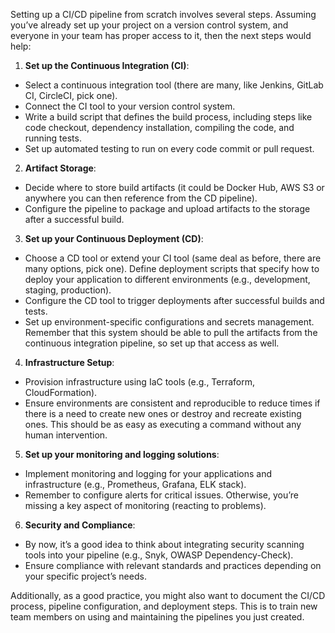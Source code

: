 Setting up a CI/CD pipeline from scratch involves several steps. Assuming you’ve already set up your project on a version control system, and everyone in your team has proper access to it, then the next steps would help:

1. **Set up the Continuous Integration (CI)**:
- Select a continuous integration tool (there are many, like Jenkins, GitLab CI, CircleCI, pick one).
- Connect the CI tool to your version control system.
- Write a build script that defines the build process, including steps like code checkout, dependency installation, compiling the code, and running tests.
- Set up automated testing to run on every code commit or pull request.

2. **Artifact Storage**:
- Decide where to store build artifacts (it could be Docker Hub, AWS S3 or anywhere you can then reference from the CD pipeline).
- Configure the pipeline to package and upload artifacts to the storage after a successful build.

3. **Set up your Continuous Deployment (CD)**:
- Choose a CD tool or extend your CI tool (same deal as before, there are many options, pick one).
Define deployment scripts that specify how to deploy your application to different environments (e.g., development, staging, production).
- Configure the CD tool to trigger deployments after successful builds and tests.
- Set up environment-specific configurations and secrets management.
Remember that this system should be able to pull the artifacts from the continuous integration pipeline, so set up that access as well.

4. **Infrastructure Setup**:
- Provision infrastructure using IaC tools (e.g., Terraform, CloudFormation).
- Ensure environments are consistent and reproducible to reduce times if there is a need to create new ones or destroy and recreate existing ones. This should be as easy as executing a command without any human intervention.

5. **Set up your monitoring and logging solutions**:
- Implement monitoring and logging for your applications and infrastructure (e.g., Prometheus, Grafana, ELK stack).
- Remember to configure alerts for critical issues. Otherwise, you’re missing a key aspect of monitoring (reacting to problems).

6. **Security and Compliance**:
- By now, it’s a good idea to think about integrating security scanning tools into your pipeline (e.g., Snyk, OWASP Dependency-Check).
- Ensure compliance with relevant standards and practices depending on your specific project’s needs.

Additionally, as a good practice,  you might also want to document the CI/CD process, pipeline configuration, and deployment steps. This is to train new team members on using and maintaining the pipelines you just created.
